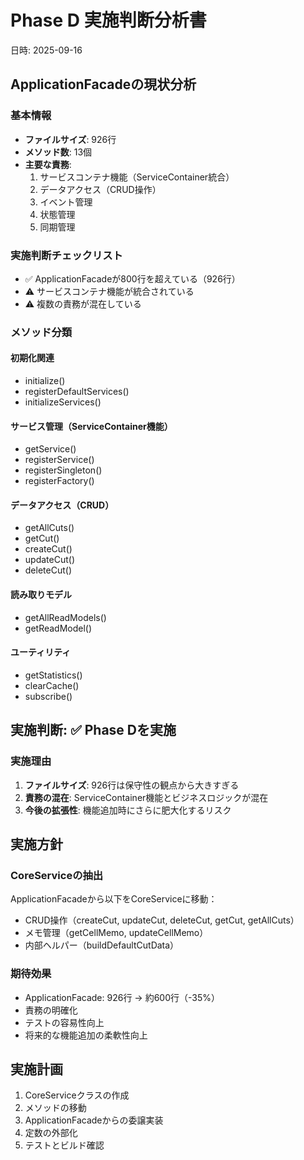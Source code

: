 # Phase D 実施判断分析書
日時: 2025-09-16

## ApplicationFacadeの現状分析

### 基本情報
- **ファイルサイズ**: 926行
- **メソッド数**: 13個
- **主要な責務**:
  1. サービスコンテナ機能（ServiceContainer統合）
  2. データアクセス（CRUD操作）
  3. イベント管理
  4. 状態管理
  5. 同期管理

### 実施判断チェックリスト
- ✅ ApplicationFacadeが800行を超えている（926行）
- ⚠️ サービスコンテナ機能が統合されている
- ⚠️ 複数の責務が混在している

### メソッド分類

#### 初期化関連
- initialize()
- registerDefaultServices()
- initializeServices()

#### サービス管理（ServiceContainer機能）
- getService()
- registerService()
- registerSingleton()
- registerFactory()

#### データアクセス（CRUD）
- getAllCuts()
- getCut()
- createCut()
- updateCut()
- deleteCut()

#### 読み取りモデル
- getAllReadModels()
- getReadModel()

#### ユーティリティ
- getStatistics()
- clearCache()
- subscribe()

## 実施判断: ✅ Phase Dを実施

### 実施理由
1. **ファイルサイズ**: 926行は保守性の観点から大きすぎる
2. **責務の混在**: ServiceContainer機能とビジネスロジックが混在
3. **今後の拡張性**: 機能追加時にさらに肥大化するリスク

## 実施方針

### CoreServiceの抽出
ApplicationFacadeから以下をCoreServiceに移動：
- CRUD操作（createCut, updateCut, deleteCut, getCut, getAllCuts）
- メモ管理（getCellMemo, updateCellMemo）
- 内部ヘルパー（buildDefaultCutData）

### 期待効果
- ApplicationFacade: 926行 → 約600行（-35%）
- 責務の明確化
- テストの容易性向上
- 将来的な機能追加の柔軟性向上

## 実施計画
1. CoreServiceクラスの作成
2. メソッドの移動
3. ApplicationFacadeからの委譲実装
4. 定数の外部化
5. テストとビルド確認